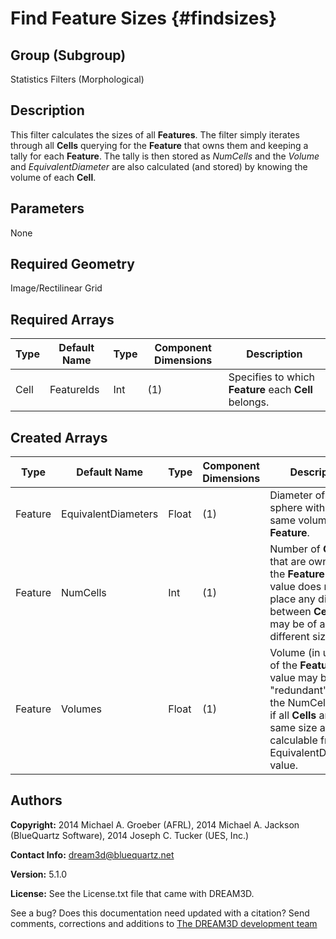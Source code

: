 Find Feature Sizes {#findsizes}
======

## Group (Subgroup) ##
Statistics Filters (Morphological)

## Description ##
This filter calculates the sizes of all **Features**.  The filter simply iterates through all **Cells** querying for the **Feature** that owns them and keeping a tally for each **Feature**.  The tally is then stored as *NumCells* and the *Volume* and *EquivalentDiameter* are also calculated (and stored) by knowing the volume of each **Cell**.

## Parameters ##
None

## Required Geometry ##
Image/Rectilinear Grid

## Required Arrays ##
| Type | Default Name | Type | Component Dimensions | Description |
|------|--------------|-------------|---------|-----|
| Cell | FeatureIds | Int | (1) | Specifies to which **Feature** each **Cell** belongs. |

## Created Arrays ##
| Type | Default Name | Type | Component Dimensions | Description |
|------|--------------|-------------|---------|-----|
| Feature | EquivalentDiameters | Float | (1) | Diameter of a sphere with the same volume as the **Feature**. |
| Feature | NumCells |  Int | (1) | Number of **Cells** that are owned by the **Feature**. This value does not place any distinction between **Cells** that may be of a different size. |
| Feature | Volumes |  Float | (1) | Volume (in units^3) of the **Feature**. This value may be "redundant" from the NumCells value if all **Cells** are the same size and is calculable from the EquivalentDiameters value. |

## Authors ##

**Copyright:** 2014 Michael A. Groeber (AFRL), 2014 Michael A. Jackson (BlueQuartz Software), 2014 Joseph C. Tucker (UES, Inc.)

**Contact Info:** dream3d@bluequartz.net

**Version:** 5.1.0

**License:**  See the License.txt file that came with DREAM3D.




See a bug? Does this documentation need updated with a citation? Send comments, corrections and additions to [The DREAM3D development team](mailto:dream3d@bluequartz.net?subject=Documentation%20Correction)

